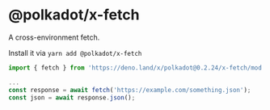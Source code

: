 # @polkadot/x-fetch

A cross-environment fetch.

Install it via `yarn add @polkadot/x-fetch`

```js
import { fetch } from 'https://deno.land/x/polkadot@0.2.24/x-fetch/mod.ts';

...
const response = await fetch('https://example.com/something.json');
const json = await response.json();
```
